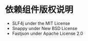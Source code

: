 # 依赖组件版权说明

- SLF4j under the MIT License
- Snappy under New BSD License
- Fastjson under Apache License 2.0


